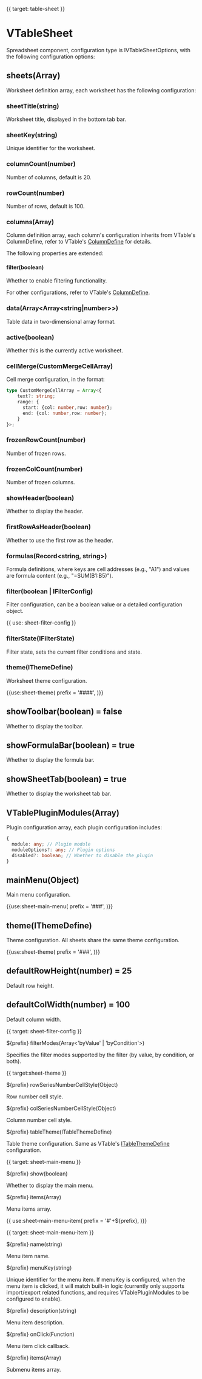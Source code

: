 {{ target: table-sheet }}

# VTableSheet

Spreadsheet component, configuration type is IVTableSheetOptions, with the following configuration options:

## sheets(Array<ISheetDefine>)

Worksheet definition array, each worksheet has the following configuration:

### sheetTitle(string)

Worksheet title, displayed in the bottom tab bar.

### sheetKey(string)

Unique identifier for the worksheet.

### columnCount(number)

Number of columns, default is 20.

### rowCount(number)

Number of rows, default is 100.

### columns(Array<IColumnDefine>)

Column definition array, each column's configuration inherits from VTable's ColumnDefine, refer to VTable's [ColumnDefine](./ListTable-columns-text#cellType) for details.

The following properties are extended:

#### filter(boolean)

Whether to enable filtering functionality.

For other configurations, refer to VTable's [ColumnDefine](./ListTable-columns-text#cellType).

### data(Array<Array<string|number>>)

Table data in two-dimensional array format.

### active(boolean)

Whether this is the currently active worksheet.

### cellMerge(CustomMergeCellArray)

Cell merge configuration, in the format:

```typescript
type CustomMergeCellArray = Array<{
    text?: string;
    range: {
      start: {col: number,row: number};
      end: {col: number,row: number};
    }
}>;
```

### frozenRowCount(number)

Number of frozen rows.

### frozenColCount(number)

Number of frozen columns.

### showHeader(boolean)

Whether to display the header.

### firstRowAsHeader(boolean)

Whether to use the first row as the header.

### formulas(Record<string, string>)

Formula definitions, where keys are cell addresses (e.g., "A1") and values are formula content (e.g., "=SUM(B1:B5)").

### filter(boolean | IFilterConfig)

Filter configuration, can be a boolean value or a detailed configuration object.

{{ use: sheet-filter-config }}

### filterState(IFilterState)

Filter state, sets the current filter conditions and state.

### theme(IThemeDefine)

Worksheet theme configuration.

{{use:sheet-theme( prefix = '####', )}}

## showToolbar(boolean) = false

Whether to display the toolbar.

## showFormulaBar(boolean) = true

Whether to display the formula bar.

## showSheetTab(boolean) = true

Whether to display the worksheet tab bar.

## VTablePluginModules(Array)

Plugin configuration array, each plugin configuration includes:

```typescript
{
  module: any; // Plugin module
  moduleOptions?: any; // Plugin options
  disabled?: boolean; // Whether to disable the plugin
}
```

## mainMenu(Object)

Main menu configuration.

{{use:sheet-main-menu( prefix = '###', )}}

## theme(IThemeDefine)

Theme configuration. All sheets share the same theme configuration.

{{use:sheet-theme( prefix = '###', )}}

## defaultRowHeight(number) = 25

Default row height.

## defaultColWidth(number) = 100

Default column width.

{{ target: sheet-filter-config }}

${prefix} filterModes(Array<'byValue' | 'byCondition'>)

Specifies the filter modes supported by the filter (by value, by condition, or both).

{{ target:sheet-theme }}

${prefix} rowSeriesNumberCellStyle(Object)

Row number cell style.

${prefix} colSeriesNumberCellStyle(Object)

Column number cell style.

${prefix} tableTheme(ITableThemeDefine)

Table theme configuration. Same as VTable's [ITableThemeDefine](./ListTable#theme.underlayBackgroundColor) configuration.

{{ target: sheet-main-menu }}

${prefix} show(boolean)

Whether to display the main menu.

${prefix} items(Array<MainMenuItem>)

Menu items array.

{{ use:sheet-main-menu-item( prefix = '#'+${prefix}, )}}

{{ target: sheet-main-menu-item }}

${prefix} name(string)

Menu item name.

${prefix} menuKey(string)

Unique identifier for the menu item. If menuKey is configured, when the menu item is clicked, it will match built-in logic (currently only supports import/export related functions, and requires VTablePluginModules to be configured to enable).

${prefix} description(string)

Menu item description.

${prefix} onClick(Function)

Menu item click callback.

${prefix} items(Array<MainMenuItem>)

Submenu items array.